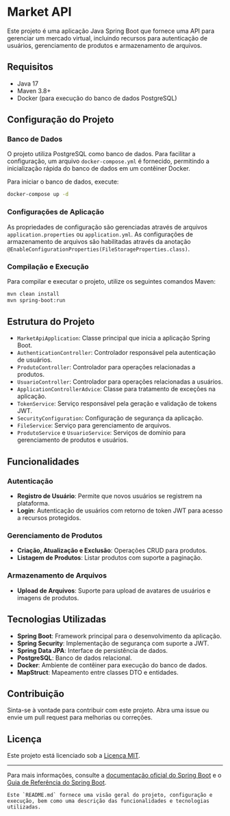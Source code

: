 
# Market API

Este projeto é uma aplicação Java Spring Boot que fornece uma API para gerenciar um mercado virtual, incluindo recursos para autenticação de usuários, gerenciamento de produtos e armazenamento de arquivos.

## Requisitos

- Java 17
- Maven 3.8+
- Docker (para execução do banco de dados PostgreSQL)

## Configuração do Projeto

### Banco de Dados

O projeto utiliza PostgreSQL como banco de dados. Para facilitar a configuração, um arquivo `docker-compose.yml` é fornecido, permitindo a inicialização rápida do banco de dados em um contêiner Docker.

Para iniciar o banco de dados, execute:

```bash
docker-compose up -d
```

### Configurações de Aplicação

As propriedades de configuração são gerenciadas através de arquivos `application.properties` ou `application.yml`. As configurações de armazenamento de arquivos são habilitadas através da anotação `@EnableConfigurationProperties(FileStorageProperties.class)`.

### Compilação e Execução

Para compilar e executar o projeto, utilize os seguintes comandos Maven:

```bash
mvn clean install
mvn spring-boot:run
```

## Estrutura do Projeto

- `MarketApiApplication`: Classe principal que inicia a aplicação Spring Boot.
- `AuthenticationController`: Controlador responsável pela autenticação de usuários.
- `ProdutoController`: Controlador para operações relacionadas a produtos.
- `UsuarioController`: Controlador para operações relacionadas a usuários.
- `ApplicationControllerAdvice`: Classe para tratamento de exceções na aplicação.
- `TokenService`: Serviço responsável pela geração e validação de tokens JWT.
- `SecurityConfiguration`: Configuração de segurança da aplicação.
- `FileService`: Serviço para gerenciamento de arquivos.
- `ProdutoService` e `UsuarioService`: Serviços de domínio para gerenciamento de produtos e usuários.

## Funcionalidades

### Autenticação

- **Registro de Usuário**: Permite que novos usuários se registrem na plataforma.
- **Login**: Autenticação de usuários com retorno de token JWT para acesso a recursos protegidos.

### Gerenciamento de Produtos

- **Criação, Atualização e Exclusão**: Operações CRUD para produtos.
- **Listagem de Produtos**: Listar produtos com suporte a paginação.

### Armazenamento de Arquivos

- **Upload de Arquivos**: Suporte para upload de avatares de usuários e imagens de produtos.

## Tecnologias Utilizadas

- **Spring Boot**: Framework principal para o desenvolvimento da aplicação.
- **Spring Security**: Implementação de segurança com suporte a JWT.
- **Spring Data JPA**: Interface de persistência de dados.
- **PostgreSQL**: Banco de dados relacional.
- **Docker**: Ambiente de contêiner para execução do banco de dados.
- **MapStruct**: Mapeamento entre classes DTO e entidades.

## Contribuição

Sinta-se à vontade para contribuir com este projeto. Abra uma issue ou envie um pull request para melhorias ou correções.

## Licença

Este projeto está licenciado sob a [Licença MIT](LICENSE).

---

Para mais informações, consulte a [documentação oficial do Spring Boot](https://spring.io/projects/spring-boot) e o [Guia de Referência do Spring Boot](https://docs.spring.io/spring-boot/docs/current/reference/html/).
```
Este `README.md` fornece uma visão geral do projeto, configuração e execução, bem como uma descrição das funcionalidades e tecnologias utilizadas.
